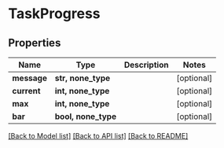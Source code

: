 # TaskProgress


## Properties
Name | Type | Description | Notes
------------ | ------------- | ------------- | -------------
**message** | **str, none_type** |  | [optional] 
**current** | **int, none_type** |  | [optional] 
**max** | **int, none_type** |  | [optional] 
**bar** | **bool, none_type** |  | [optional] 

[[Back to Model list]](../#documentation-for-models) [[Back to API list]](../#documentation-for-api-endpoints) [[Back to README]](../)


